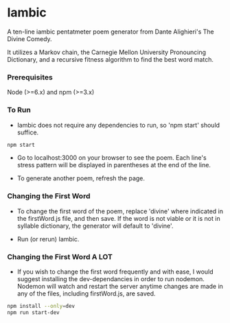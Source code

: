 # Iambic 

A ten-line iambic pentatmeter poem generator from Dante Alighieri's The Divine Comedy.

It utilizes a Markov chain, the Carnegie Mellon University Pronouncing Dictionary, and a recursive fitness algorithm to find the best word match.

### Prerequisites

Node (>=6.x) and npm (>=3.x)

### To Run

- Iambic does not require any dependencies to run, so 'npm start' should suffice.
```sh
npm start
```

- Go to localhost:3000 on your browser to see the poem. Each line's stress pattern will be displayed in parentheses at the end of the line.

- To generate another poem, refresh the page.

### Changing the First Word

- To change the first word of the poem, replace 'divine' where indicated in the firstWord.js file, and then save.  If the word is not viable or it is not in syllable dictionary, the generator will default to 'divine'.

- Run (or rerun) Iambic.

### Changing the First Word A LOT

- If you wish to change the first word frequently and with ease, I would suggest installing the dev-dependancies in order to run nodemon.  Nodemon will watch and restart the server anytime changes are made in any of the files, including firstWord.js, are saved.

```sh
npm install --only=dev
npm run start-dev
```

